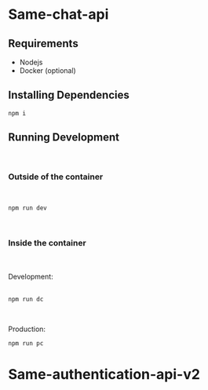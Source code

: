 # Same-chat-api

## Requirements

- Nodejs
- Docker (optional)

## Installing Dependencies

```
npm i
```

## Running Development

<br>

### Outside of the container

<br/>

```
npm run dev
```

<br/>

### Inside the container

<br/>
<br/>
Development:
<br/>
<br/>

```
npm run dc
```

<br/>

Production:

```
npm run pc
```
# Same-authentication-api-v2
